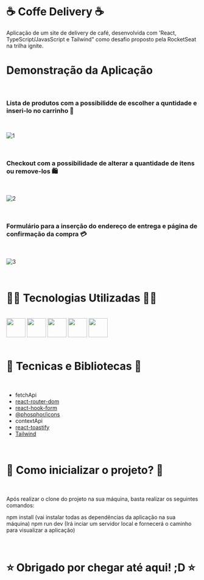 # ☕ Coffe Delivery ☕
Aplicação de um site de delivery de café, desenvolvida com 'React, TypeScript/JavasScript e Tailwind" como desafio proposto pela RocketSeat na trilha ignite.

# Demonstração da Aplicação
<br/>

### Lista de produtos com a possibilidde de escolher a quntidade e inseri-lo no carrinho 🛒

<br/>

![1](https://github.com/JhonesJhonatas/coffee-delivery/assets/105026951/eaef5cc1-ed7d-4153-be91-945cde1c001d)

<br/>

### Checkout com a possibilidade de alterar a quantidade de itens ou remove-los 🛍️

<br/>

![2](https://github.com/JhonesJhonatas/coffee-delivery/assets/105026951/fc1e5014-2d4d-4289-8f4a-3381a8fc0ae3)

<br/>

### Formulário para a inserção do endereço de entrega e página de confirmação da compra 💳

<br/>

![3](https://github.com/JhonesJhonatas/coffee-delivery/assets/105026951/84bbfc94-823d-4b82-996c-8468b5c8299e)

<br/>

# 👨‍💻 Tecnologias Utilizadas 👨‍💻

<br/>

<div class="display: flex, gap: 4rem">
  
  <img src="https://camo.githubusercontent.com/adb5a4ad9ef6595b2588c371f02296da3cb3533f4a7387a19f0818501e75f2ea/68747470733a2f2f63646e2e6a7364656c6976722e6e65742f67682f64657669636f6e732f64657669636f6e2f69636f6e732f6e706d2f6e706d2d6f726967696e616c2d776f72646d61726b2e737667" width="50" />
  <img src="https://camo.githubusercontent.com/528e232c728b497080cbf31d2a7e797caa81e402ff81643f79b2c2c395a29f17/68747470733a2f2f63646e2e6a7364656c6976722e6e65742f67682f64657669636f6e732f64657669636f6e2f69636f6e732f6a6176617363726970742f6a6176617363726970742d706c61696e2e737667" width="50" />
  <img src="https://camo.githubusercontent.com/c04208976fe84f5bfd2111ba446acf65ff373c962ed80bbf7aa028820a5bbd79/68747470733a2f2f63646e2e6a7364656c6976722e6e65742f67682f64657669636f6e732f64657669636f6e2f69636f6e732f747970657363726970742f747970657363726970742d706c61696e2e737667" width="50" />
  <img src="https://camo.githubusercontent.com/27d0b117da00485c56d69aef0fa310a3f8a07abecc8aa15fa38c8b78526c60ac/68747470733a2f2f63646e2e6a7364656c6976722e6e65742f67682f64657669636f6e732f64657669636f6e2f69636f6e732f72656163742f72656163742d6f726967696e616c2e737667" width="50" />
  <img src="https://upload.wikimedia.org/wikipedia/commons/d/d5/Tailwind_CSS_Logo.svg" width="50"" />
  
</div>

<br/>

# 📖 Tecnicas e Bibliotecas 📖

<br/>

<ul>
  <li>fetchApi</li>
  <a href="https://reactrouter.com/en/main">
    <li>react-router-dom</li>
  </a>
  <a href="https://www.react-hook-form.com/">
    <li>react-hook-form</li>
  </a>
  <a href="https://phosphoricons.com/">
    <li>@phosphor/icons</li>
  </a>
  <li>contextApi</li>
  <a href="https://fkhadra.github.io/react-toastify/introduction">
    <li>react-toastify</li>
  </a>
  <a href="https://tailwindcss.com/">
    <li>Tailwind</li>
  </a>
</ul>
                                                                                                  
<br/>

# 🤔 Como inicializar o projeto? 🤔

<br/>
                                                                                                  
Após realizar o clone do projeto na sua máquina, basta realizar os seguintes comandos:

npm install (vai instalar todas as dependências da aplicação na sua máquina)
npm run dev (Irá inciar um servidor local e fornecerá o caminho para visualizar a aplicação)

<br/>
                                                                                                  
# ⭐ Obrigado por chegar até aqui! ;D ⭐
